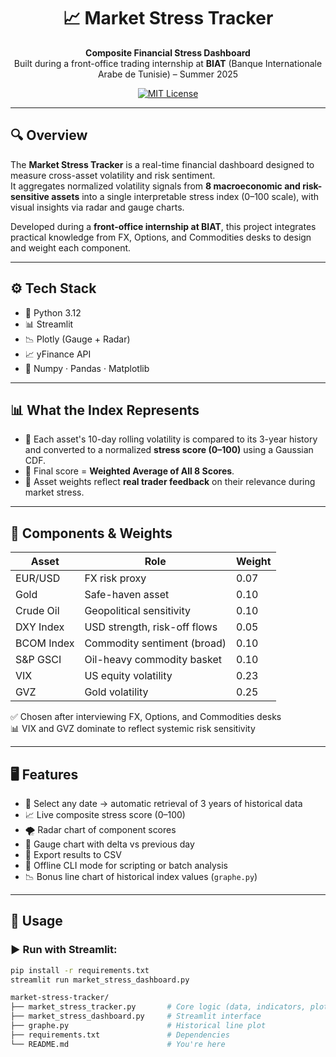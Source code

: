 <h1 align="center">📈 Market Stress Tracker</h1>

<p align="center">
  <b>Composite Financial Stress Dashboard</b><br>
  Built during a front-office trading internship at <b>BIAT</b> (Banque Internationale Arabe de Tunisie) – Summer 2025
</p>

<p align="center">
  <a href="https://github.com/mmokline/market-stress-tracker/stargazers">
  </a>
  <a href="https://github.com/mmokline/market-stress-tracker/blob/main/LICENSE">
    <img src="https://img.shields.io/github/license/mmokline/market-stress-tracker" alt="MIT License"/>
  </a>
</p>

---

## 🔍 Overview

The **Market Stress Tracker** is a real-time financial dashboard designed to measure cross-asset volatility and risk sentiment.  
It aggregates normalized volatility signals from **8 macroeconomic and risk-sensitive assets** into a single interpretable stress index (0–100 scale), with visual insights via radar and gauge charts.

Developed during a **front-office internship at BIAT**, this project integrates practical knowledge from FX, Options, and Commodities desks to design and weight each component.

---

## ⚙️ Tech Stack

- 🐍 Python 3.12
- 📊 Streamlit
- 📉 Plotly (Gauge + Radar)
- 📈 yFinance API
- 🧠 Numpy · Pandas · Matplotlib

---

## 📊 What the Index Represents

- 🧮 Each asset's 10-day rolling volatility is compared to its 3-year history and converted to a normalized **stress score (0–100)** using a Gaussian CDF.
- 🧭 Final score = **Weighted Average of All 8 Scores**.
- 📌 Asset weights reflect **real trader feedback** on their relevance during market stress.

---

## 🧮 Components & Weights

| Asset                | Role                          | Weight |
|---------------------|-------------------------------|--------|
| EUR/USD             | FX risk proxy                 | 0.07   |
| Gold                | Safe-haven asset              | 0.10   |
| Crude Oil           | Geopolitical sensitivity      | 0.10   |
| DXY Index           | USD strength, risk-off flows  | 0.05   |
| BCOM Index          | Commodity sentiment (broad)   | 0.10   |
| S&P GSCI            | Oil-heavy commodity basket    | 0.10   |
| VIX                 | US equity volatility          | 0.23   |
| GVZ                 | Gold volatility               | 0.25   |

✅ Chosen after interviewing FX, Options, and Commodities desks  
📊 VIX and GVZ dominate to reflect systemic risk sensitivity

---

## 🖥️ Features

- 📆 Select any date → automatic retrieval of 3 years of historical data
- 📈 Live composite stress score (0–100)
- 🌪️ Radar chart of component scores
- 🎯 Gauge chart with delta vs previous day
- 💾 Export results to CSV
- 🧮 Offline CLI mode for scripting or batch analysis
- 📉 Bonus line chart of historical index values (`graphe.py`)

---

## 🚀 Usage

### ▶️ Run with Streamlit:

```bash
pip install -r requirements.txt
streamlit run market_stress_dashboard.py

market-stress-tracker/
├── market_stress_tracker.py       # Core logic (data, indicators, plots)
├── market_stress_dashboard.py     # Streamlit interface
├── graphe.py                      # Historical line plot
├── requirements.txt               # Dependencies
└── README.md                      # You're here


